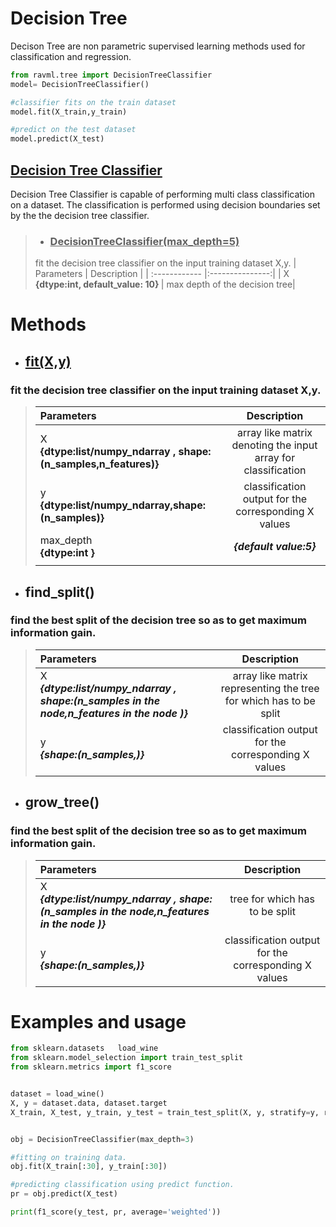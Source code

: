 # Decision Tree 

Decison Tree are non parametric supervised learning methods used for classification and regression.


```python
from ravml.tree import DecisionTreeClassifier
model= DecisionTreeClassifier()

#classifier fits on the train dataset
model.fit(X_train,y_train)

#predict on the test dataset
model.predict(X_test)

```


<U>

## Decision Tree Classifier
</U>

Decision Tree Classifier is capable of performing multi class classification on a dataset. The classification is performed using decision boundaries set by the the decision tree classifier.


>- ### <B><U>DecisionTreeClassifier(max_depth=5)</u></B>
>
>fit the decision tree classifier on the input training dataset X,y.
>| Parameters | Description     |
>| :------------ |:---------------:|
>|    X <br> <b>{dtype:int, default_value: 10} </b> | max depth of the decision tree| 



#  Methods



- ## <B><U>fit(X,y)</u></B>

### fit the decision tree classifier on the input training dataset X,y.
>| Parameters | Description     |
>| :------------ |:---------------:|
>|    X <br> <b>{dtype:list/numpy_ndarray , shape:(n_samples,n_features)} </b> | array like matrix denoting the input array for classification | 
>|    y <br> <b>{dtype:list/numpy_ndarray,shape:(n_samples)} </b>| classification output for the corresponding X values|
>|max_depth<br> <b>{dtype:int } </b> |<b><i>{default value:5}</i></b>|  
>|||


- ## <b>find_split()</b>
### find the best split of the decision tree so as to get maximum information gain.

>|Parameters|Description|
>|:-----|:---:|
>|X<br><i><b> {dtype:list/numpy_ndarray , shape:(n_samples in the  node,n_features in the node )} <b></i>|array like matrix representing the tree for which has to be split |
>|y<br><b><i>{shape:(n_samples,)}</b></i>|classification output for the corresponding X values |

- ## <b>grow_tree()</b>
### find the best split of the decision tree so as to get maximum information gain.

>|Parameters|Description|
>|:-----|:---:|
>|X<br><i><b> {dtype:list/numpy_ndarray , shape:(n_samples in the  node,n_features in the node )} <b></i>|tree for which has to be split |
>|y<br><b><i>{shape:(n_samples,)}</b></i>|classification output for the corresponding X values |


# Examples and usage

```python
from sklearn.datasets   load_wine
from sklearn.model_selection import train_test_split
from sklearn.metrics import f1_score


dataset = load_wine()
X, y = dataset.data, dataset.target
X_train, X_test, y_train, y_test = train_test_split(X, y, stratify=y, random_state=42)


obj = DecisionTreeClassifier(max_depth=3)

#fitting on training data.
obj.fit(X_train[:30], y_train[:30])

#predicting classification using predict function.
pr = obj.predict(X_test)

print(f1_score(y_test, pr, average='weighted'))

```


